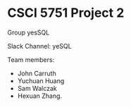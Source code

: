 # CSCI 5751 Project 2

Group yesSQL

Slack Channel: yeSQL

Team members: 
- John Carruth
- Yuchuan Huang
- Sam Walczak
- Hexuan Zhang.
